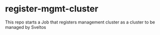 # register-mgmt-cluster
This repo starts a Job that registers management cluster as a cluster to be managed by Sveltos
